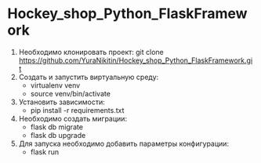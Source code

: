 # Hockey_shop_Python_FlaskFramework
1) Необходимо клонировать проект:
  git clone https://github.com/YuraNikitin/Hockey_shop_Python_FlaskFramework.git
2) Создать и запустить виртуальную среду:
   * virtualenv venv
   * source venv/bin/activate
3) Установить зависимости:
   * pip install -r requirements.txt
4) Необходимо создать миграции:
   * flask db migrate
   * flask db upgrade
5) Для запуска необходимо добавить параметры конфигурации:
   * flask run
